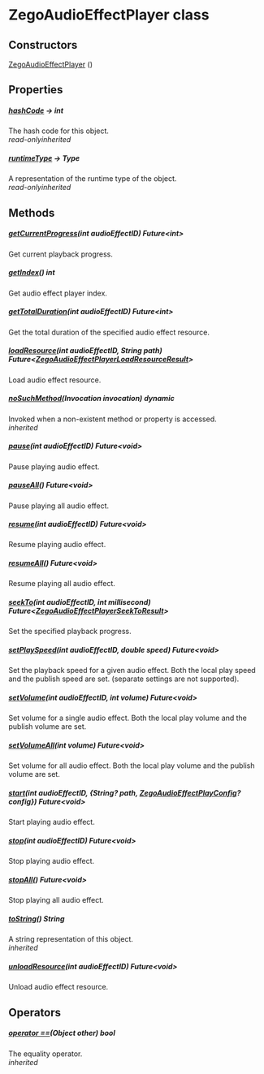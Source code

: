 


# ZegoAudioEffectPlayer class













## Constructors

[ZegoAudioEffectPlayer](../zego_uikit_prebuilt_live_audio_room/ZegoAudioEffectPlayer/ZegoAudioEffectPlayer.md) ()

   


## Properties

##### [hashCode](../zego_uikit_prebuilt_live_audio_room/ZegoAudioEffectPlayer/hashCode.md) &#8594; int



The hash code for this object.  
_<span class="feature">read-only</span><span class="feature">inherited</span>_



##### [runtimeType](../zego_uikit_prebuilt_live_audio_room/ZegoAudioEffectPlayer/runtimeType.md) &#8594; Type



A representation of the runtime type of the object.  
_<span class="feature">read-only</span><span class="feature">inherited</span>_





## Methods

##### [getCurrentProgress](../zego_uikit_prebuilt_live_audio_room/ZegoAudioEffectPlayer/getCurrentProgress.md)(int audioEffectID) Future&lt;int>



Get current playback progress.  




##### [getIndex](../zego_uikit_prebuilt_live_audio_room/ZegoAudioEffectPlayer/getIndex.md)() int



Get audio effect player index.  




##### [getTotalDuration](../zego_uikit_prebuilt_live_audio_room/ZegoAudioEffectPlayer/getTotalDuration.md)(int audioEffectID) Future&lt;int>



Get the total duration of the specified audio effect resource.  




##### [loadResource](../zego_uikit_prebuilt_live_audio_room/ZegoAudioEffectPlayer/loadResource.md)(int audioEffectID, String path) Future&lt;[ZegoAudioEffectPlayerLoadResourceResult](../zego_uikit_prebuilt_live_audio_room/ZegoAudioEffectPlayerLoadResourceResult-class.md)>



Load audio effect resource.  




##### [noSuchMethod](../zego_uikit_prebuilt_live_audio_room/ZegoAudioEffectPlayer/noSuchMethod.md)(Invocation invocation) dynamic



Invoked when a non-existent method or property is accessed.  
_<span class="feature">inherited</span>_



##### [pause](../zego_uikit_prebuilt_live_audio_room/ZegoAudioEffectPlayer/pause.md)(int audioEffectID) Future&lt;void>



Pause playing audio effect.  




##### [pauseAll](../zego_uikit_prebuilt_live_audio_room/ZegoAudioEffectPlayer/pauseAll.md)() Future&lt;void>



Pause playing all audio effect.  




##### [resume](../zego_uikit_prebuilt_live_audio_room/ZegoAudioEffectPlayer/resume.md)(int audioEffectID) Future&lt;void>



Resume playing audio effect.  




##### [resumeAll](../zego_uikit_prebuilt_live_audio_room/ZegoAudioEffectPlayer/resumeAll.md)() Future&lt;void>



Resume playing all audio effect.  




##### [seekTo](../zego_uikit_prebuilt_live_audio_room/ZegoAudioEffectPlayer/seekTo.md)(int audioEffectID, int millisecond) Future&lt;[ZegoAudioEffectPlayerSeekToResult](../zego_uikit_prebuilt_live_audio_room/ZegoAudioEffectPlayerSeekToResult-class.md)>



Set the specified playback progress.  




##### [setPlaySpeed](../zego_uikit_prebuilt_live_audio_room/ZegoAudioEffectPlayer/setPlaySpeed.md)(int audioEffectID, double speed) Future&lt;void>



Set the playback speed for a given audio effect. Both the local play speed and the publish speed are set. (separate settings are not supported).  




##### [setVolume](../zego_uikit_prebuilt_live_audio_room/ZegoAudioEffectPlayer/setVolume.md)(int audioEffectID, int volume) Future&lt;void>



Set volume for a single audio effect. Both the local play volume and the publish volume are set.  




##### [setVolumeAll](../zego_uikit_prebuilt_live_audio_room/ZegoAudioEffectPlayer/setVolumeAll.md)(int volume) Future&lt;void>



Set volume for all audio effect. Both the local play volume and the publish volume are set.  




##### [start](../zego_uikit_prebuilt_live_audio_room/ZegoAudioEffectPlayer/start.md)(int audioEffectID, {String? path, [ZegoAudioEffectPlayConfig](../zego_uikit_prebuilt_live_audio_room/ZegoAudioEffectPlayConfig-class.md)? config}) Future&lt;void>



Start playing audio effect.  




##### [stop](../zego_uikit_prebuilt_live_audio_room/ZegoAudioEffectPlayer/stop.md)(int audioEffectID) Future&lt;void>



Stop playing audio effect.  




##### [stopAll](../zego_uikit_prebuilt_live_audio_room/ZegoAudioEffectPlayer/stopAll.md)() Future&lt;void>



Stop playing all audio effect.  




##### [toString](../zego_uikit_prebuilt_live_audio_room/ZegoAudioEffectPlayer/toString.md)() String



A string representation of this object.  
_<span class="feature">inherited</span>_



##### [unloadResource](../zego_uikit_prebuilt_live_audio_room/ZegoAudioEffectPlayer/unloadResource.md)(int audioEffectID) Future&lt;void>



Unload audio effect resource.  






## Operators

##### [operator ==](../zego_uikit_prebuilt_live_audio_room/ZegoAudioEffectPlayer/operator_equals.md)(Object other) bool



The equality operator.  
_<span class="feature">inherited</span>_















